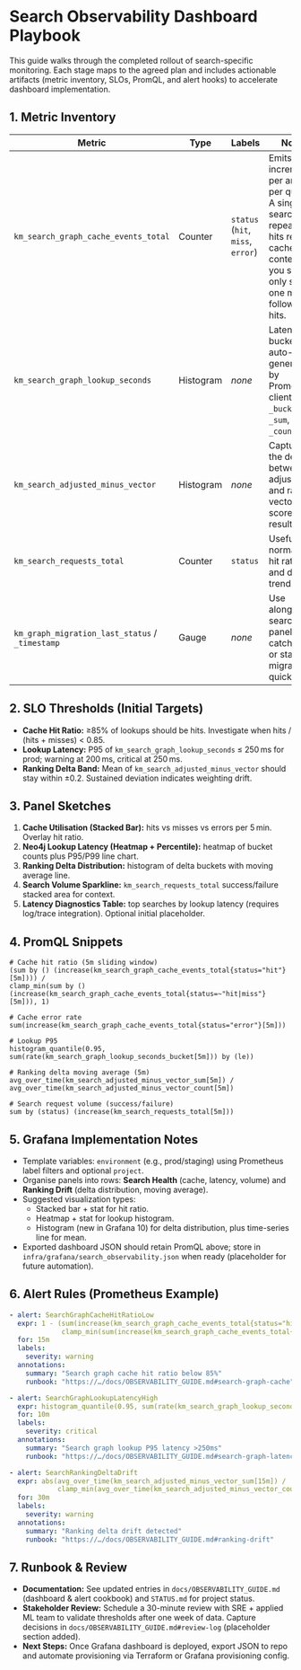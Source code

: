 # Search Observability Dashboard Playbook

This guide walks through the completed rollout of search-specific monitoring. Each stage maps to the agreed plan and includes actionable artifacts (metric inventory, SLOs, PromQL, and alert hooks) to accelerate dashboard implementation.

## 1. Metric Inventory

| Metric | Type | Labels | Notes |
| ------ | ---- | ------ | ----- |
| `km_search_graph_cache_events_total` | Counter | `status` (`hit`, `miss`, `error`) | Emits one increment per artifact per query. A single search with repeated hits reuses cached context so you should only see one miss followed by hits. |
| `km_search_graph_lookup_seconds` | Histogram | _none_ | Latency buckets auto-generated by Prometheus client; use `_bucket`, `_sum`, `_count`. |
| `km_search_adjusted_minus_vector` | Histogram | _none_ | Captures the delta between adjusted and raw vector scores per result. |
| `km_search_requests_total` | Counter | `status` | Useful for normalising hit ratios and delta trends. |
| `km_graph_migration_last_status` / `_timestamp` | Gauge | _none_ | Use alongside search panels to catch failed or stale migrations quickly. |

## 2. SLO Thresholds (Initial Targets)

- **Cache Hit Ratio:** ≥85% of lookups should be hits. Investigate when hits / (hits + misses) < 0.85.
- **Lookup Latency:** P95 of `km_search_graph_lookup_seconds` ≤ 250 ms for prod; warning at 200 ms, critical at 250 ms.
- **Ranking Delta Band:** Mean of `km_search_adjusted_minus_vector` should stay within ±0.2. Sustained deviation indicates weighting drift.

## 3. Panel Sketches

1. **Cache Utilisation (Stacked Bar):** hits vs misses vs errors per 5 min. Overlay hit ratio.
2. **Neo4j Lookup Latency (Heatmap + Percentile):** heatmap of bucket counts plus P95/P99 line chart.
3. **Ranking Delta Distribution:** histogram of delta buckets with moving average line.
4. **Search Volume Sparkline:** `km_search_requests_total` success/failure stacked area for context.
5. **Latency Diagnostics Table:** top searches by lookup latency (requires log/trace integration). Optional initial placeholder.

## 4. PromQL Snippets

```promql
# Cache hit ratio (5m sliding window)
(sum by () (increase(km_search_graph_cache_events_total{status="hit"}[5m]))) /
clamp_min(sum by () (increase(km_search_graph_cache_events_total{status=~"hit|miss"}[5m])), 1)

# Cache error rate
sum(increase(km_search_graph_cache_events_total{status="error"}[5m]))

# Lookup P95
histogram_quantile(0.95, sum(rate(km_search_graph_lookup_seconds_bucket[5m])) by (le))

# Ranking delta moving average (5m)
avg_over_time(km_search_adjusted_minus_vector_sum[5m]) / avg_over_time(km_search_adjusted_minus_vector_count[5m])

# Search request volume (success/failure)
sum by (status) (increase(km_search_requests_total[5m]))
```

## 5. Grafana Implementation Notes

- Template variables: `environment` (e.g., prod/staging) using Prometheus label filters and optional `project`.
- Organise panels into rows: **Search Health** (cache, latency, volume) and **Ranking Drift** (delta distribution, moving average).
- Suggested visualization types:
  - Stacked bar + stat for hit ratio.
  - Heatmap + stat for lookup histogram.
  - Histogram (new in Grafana 10) for delta distribution, plus time-series line for mean.
- Exported dashboard JSON should retain PromQL above; store in `infra/grafana/search_observability.json` when ready (placeholder for future automation).

## 6. Alert Rules (Prometheus Example)

```yaml
- alert: SearchGraphCacheHitRatioLow
  expr: 1 - (sum(increase(km_search_graph_cache_events_total{status="hit"}[10m])) /
             clamp_min(sum(increase(km_search_graph_cache_events_total{status=~"hit|miss"}[10m])), 1)) > 0.15
  for: 15m
  labels:
    severity: warning
  annotations:
    summary: "Search graph cache hit ratio below 85%"
    runbook: "https://…/docs/OBSERVABILITY_GUIDE.md#search-graph-cache"

- alert: SearchGraphLookupLatencyHigh
  expr: histogram_quantile(0.95, sum(rate(km_search_graph_lookup_seconds_bucket[5m])) by (le)) > 0.25
  for: 10m
  labels:
    severity: critical
  annotations:
    summary: "Search graph lookup P95 latency >250ms"
    runbook: "https://…/docs/OBSERVABILITY_GUIDE.md#search-graph-latency"

- alert: SearchRankingDeltaDrift
  expr: abs(avg_over_time(km_search_adjusted_minus_vector_sum[15m]) /
            clamp_min(avg_over_time(km_search_adjusted_minus_vector_count[15m]), 1)) > 0.2
  for: 30m
  labels:
    severity: warning
  annotations:
    summary: "Ranking delta drift detected"
    runbook: "https://…/docs/OBSERVABILITY_GUIDE.md#ranking-drift"
```

## 7. Runbook & Review

- **Documentation:** See updated entries in `docs/OBSERVABILITY_GUIDE.md` (dashboard & alert cookbook) and `STATUS.md` for project status.
- **Stakeholder Review:** Schedule a 30-minute review with SRE + applied ML team to validate thresholds after one week of data. Capture decisions in `docs/OBSERVABILITY_GUIDE.md#review-log` (placeholder section added).
- **Next Steps:** Once Grafana dashboard is deployed, export JSON to repo and automate provisioning via Terraform or Grafana provisioning config.
